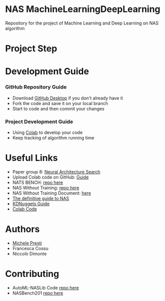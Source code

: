 # NAS MachineLearningDeepLearning
Repository for the project of Machine Learning and Deep Learning on NAS algorithm

# Project Step
# Development Guide
### GitHub Repository Guide
- Download [GitHub Desktop](https://desktop.github.com/) if you don't already have it
- Fork the code and save it on your local branch
- Start to code and then commit your changes
### Project Development Guide
- Using [Colab](https://colab.research.google.com/) to develop your code
- Keep tracking of algorithm running time

# Useful Links
- Paper group 8: [Neural Architecture Search](doc/Project8.pdf)
- Upload Colab code on GitHub: [Guide](https://bebi103a.github.io/lessons/02/git_with_colab.html#:~:text=After%20you%20have%20made%20changes,be%20pushed%20to%20your%20repository.)
- NATS BENCH: [repo here](https://github.com/D-X-Y/NATS-Bench)
- NAS Without Training: [repo here](https://github.com/BayesWatch/nas-without-training)
- NAS Without Training Document: [here](doc/NASWithoutTraining.pdf)
- [The definitive guide to NAS](https://www.kdnuggets.com/2019/10/using-neural-networks-design-neural-networks-definitive-guide-understand-neural-architecture-search.html)
- [KDNuggets Guide](https://www.kdnuggets.com/2019/10/research-guide-neural-architecture-search.html)
- [Colab Code](https://colab.research.google.com/drive/1At6oinBpr_ok-8cOu8zHbsAlad8LPL2k?usp=sharing#scrollTo=GSfgib9FkgMu)
# Authors
- [Michele Presti](https://github.com/MichelePresti)
- Francesca Cossu
- Niccolò Dimonte

# Contributing
- AutoML-NASLib Code [repo here](https://github.com/automl/NASLib)
- NASBench201 [repo here](https://github.com/D-X-Y/NAS-Bench-201)
